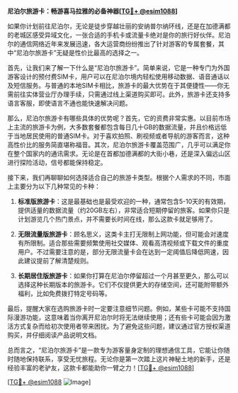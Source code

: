 **尼泊尔旅游卡：畅游喜马拉雅的必备神器[[TG💪+ @esim1088](https://t.me/s/esim1088)]**

如果你计划前往尼泊尔，无论是徒步穿越壮丽的安纳普尔纳环线，还是在加德满都的老城区感受异域文化，一张合适的手机卡或流量卡绝对是你的旅行好伙伴。尼泊尔的通信网络近年来发展迅速，各大运营商纷纷推出了针对游客的专属套餐，其中“尼泊尔旅游卡”无疑是性价比最高的选择之一。

首先，让我们来了解一下什么是“尼泊尔旅游卡”。简单来说，它是一种专门为外国游客设计的预付费SIM卡，用户可以在尼泊尔境内轻松使用移动数据、语音通话以及短信服务。与普通的本地SIM卡相比，旅游卡的最大优势在于其便捷性——你无需前往实体营业厅办理手续，只需通过线上渠道购买即可。此外，旅游卡还支持多语言客服，即使语言不通也能快速解决问题。

那么，尼泊尔旅游卡有哪些具体的优势呢？首先，它的资费非常实惠。以目前市场上主流的旅游卡为例，大多数套餐都包含每日几十GB的数据流量，并且价格远低于当地居民使用的普通SIM卡。对于喜欢拍照、刷视频或者导航的游客而言，这种高性价比的服务简直堪称福音。其次，尼泊尔旅游卡覆盖范围广，几乎可以满足你在整个国家内的通讯需求。无论是在首都加德满都的大街小巷，还是深入偏远山区进行探险活动，信号都能保持稳定。

接下来，我们再聊聊如何选择适合自己的旅游卡类型。根据个人需求的不同，市面上主要分为以下几种常见的卡种：

1. **标准版旅游卡**：这是最基础也是最受欢迎的一种，通常包含5-10天的有效期，提供适量的数据流量（约20GB左右），非常适合短期停留的旅客。如果你只是计划游览几个热门景点，并不需要长时间在线，那么这款卡就足够用了。

2. **无限流量版旅游卡**：顾名思义，这类卡主打无限制上网功能，但可能会对速度有所限制。适合那些需要频繁使用社交媒体、观看高清视频或下载文件的重度用户。不过需要注意的是，部分无限流量卡会在达到一定阈值后降低网速，因此建议提前了解清楚规则。

3. **长期居住版旅游卡**：如果你打算在尼泊尔停留超过一个月甚至更久，那么可以选择这种长期版本的旅游卡。它们不仅提供更大的存储空间，还可能附带额外福利，比如免费拨打特定号码等。

最后，提醒大家在选购旅游卡时一定要注意细节问题。例如，某些卡可能不支持国际漫游功能，这意味着当你离开尼泊尔时将无法继续使用；还有些卡可能会因为激活方式复杂而给初次使用者带来困扰。为了避免这些问题，建议通过官方授权渠道购买，并仔细阅读产品说明文档。

总而言之，“尼泊尔旅游卡”是一款专为游客量身定制的理想通信工具，它能让你随时随地保持联系，享受无忧旅程。无论你是第一次踏上这片神秘土地的新手，还是经验丰富的老驴友，这款卡都能助你一臂之力！[[TG💪+ @esim1088](https://t.me/s/esim1088)]

[[TG💪+ @esim1088](https://t.me/s/esim1088) ![Image](https://i.postimg.cc/4NQfJmqS/Snipaste-2025-05-13-00-14-12.png)]